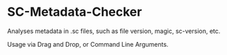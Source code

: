 # SC-Metadata-Checker

Analyses metadata in .sc files, such as file version, magic, sc-version, etc.

Usage via Drag and Drop, or Command Line Arguments.
